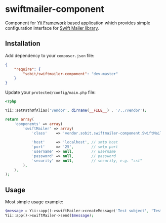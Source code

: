 swiftmailer-component
=====================

Component for [Yii Framework][1] based application which provides simple configuration interface for [Swift Mailer library][2].

Installation
------------

Add dependency to your ```composer.json``` file:

```json
{
    "require": {
        "sobit/swiftmailer-component": "dev-master"
    }
}
```

Update your ```protected/config/main.php``` file:

```php
<?php

Yii::setPathOfAlias('vendor', dirname(__FILE__) . '/../vendor');

return array(
    'components' => array(
        'swiftMailer' => array(
            'class'    => 'vendor.sobit.swiftmailer-component.SwiftMailerComponent',
            
            'host'     => 'localhost', // smtp host
            'port'     => '25',        // smtp port
            'username' => null,        // username
            'password' => null,        // password
            'security' => null,        // security, e.g. "ssl"
        ),
    ),
);
```

Usage
-----

Most simple usage example:

```php
$message = Yii::app()->swiftMailer->createMessage('Test subject', 'Test body content');
Yii::app()->swiftMailer->send($message);
```

[1]: https://github.com/yiisoft/yii "Yii Framework"
[2]: https://github.com/swiftmailer/swiftmailer "Swift Mailer"
